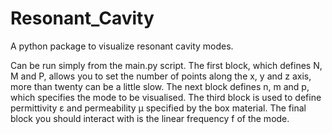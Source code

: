 # Resonant_Cavity
A python package to visualize resonant cavity modes.

Can be run simply from the main.py script. The first block, which defines N, M and P, allows you to set the number of points along the x, y and z axis, more than twenty can be a little slow.  The next block defines n, m and p, which specifies the mode to be visualised.  The third block is used to define permittivity ε and permeability μ specified by the box material.  The final block you should interact with is the linear frequency f of the mode.
